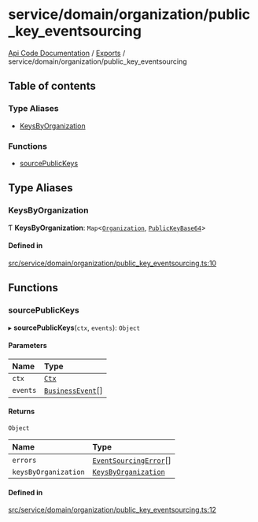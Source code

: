 # service/domain/organization/public\_key\_eventsourcing
 
[Api Code Documentation](../README.md) / [Exports](../modules.md) / service/domain/organization/public\_key\_eventsourcing

## Table of contents

### Type Aliases

- [KeysByOrganization](service_domain_organization_public_key_eventsourcing.md#keysbyorganization)

### Functions

- [sourcePublicKeys](service_domain_organization_public_key_eventsourcing.md#sourcepublickeys)

## Type Aliases

### KeysByOrganization

Ƭ **KeysByOrganization**: `Map`\<[`Organization`](service_domain_organization_public_key.md#organization), [`PublicKeyBase64`](service_domain_organization_public_key.md#publickeybase64)\>

#### Defined in

[src/service/domain/organization/public_key_eventsourcing.ts:10](https://github.com/openkfw/TruBudget/blob/40b449a/api/src/service/domain/organization/public_key_eventsourcing.ts#L10)

## Functions

### sourcePublicKeys

▸ **sourcePublicKeys**(`ctx`, `events`): `Object`

#### Parameters

| Name | Type |
| :------ | :------ |
| `ctx` | [`Ctx`](../interfaces/lib_ctx.Ctx.md) |
| `events` | [`BusinessEvent`](service_domain_business_event.md#businessevent)[] |

#### Returns

`Object`

| Name | Type |
| :------ | :------ |
| `errors` | [`EventSourcingError`](../classes/service_domain_errors_event_sourcing_error.EventSourcingError.md)[] |
| `keysByOrganization` | [`KeysByOrganization`](service_domain_organization_public_key_eventsourcing.md#keysbyorganization) |

#### Defined in

[src/service/domain/organization/public_key_eventsourcing.ts:12](https://github.com/openkfw/TruBudget/blob/40b449a/api/src/service/domain/organization/public_key_eventsourcing.ts#L12)
